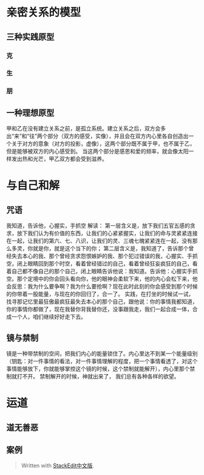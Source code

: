 
# 亲密关系的模型
## 三种实践原型
### 克

### 生


### 朋

## 一种理想原型
甲和乙在没有建立关系之前，是孤立系统。建立关系之后，双方会多出“来”和“往”两个部分（双方的感受，实像），并且会在双方内心里各自创造出一个关于对方的意象（对方的投影，虚像），这两个部分既不属于甲，也不属于乙，但是能够被双方的内心感受到。
当这两个部分是感恩和爱的频率，就会像太阳一样发出热和光芒，甲乙双方都会受到滋养。

# 与自己和解

## 咒语

 我知道，告诉他，心握实，手抓空
 解读：
 第一层含义是，放下我们五官五感的贪求，放下我们认为有价值的东西，让我们的心紧紧握实，让我们的命与灵紧紧连接在一起，让我们的第六、七、八识，让我们的灵、三魂七魄紧紧连在一起，没有那么多灵，你就是你，就是这个当下的你；
 第二层含义是，我知道了，告诉那个曾经失去本心的我、那个曾经贪求怨恨嫉妒的我、那个犯过错误的我，心握实、手抓空，闭上眼睛回到那个时空，看着曾经错过的自己，看着曾经狂妄疯狂的自己，看着自己都不像自己的那个自己，闭上眼睛告诉他说：我知道。告诉他：心握实手抓空。那个定境中的你会回头看向你，他的眼神会柔软下来，他的内心会松下来，他会反思：我为什么要争啊？我为什么要抢啊？现在此时此刻的你会感受到那个时候的你带着一股能量，与现在的你回归了，合一了。
 实践，在打坐的时候试一试，找寻那记忆里最狂傲最疯狂最失去本心的那个自己，跟他说：你的事情我都知道，你的事情你都做了，现在我替你背我替你还，没事跟我走，我们一起合成一体，合成一个人，咱们继续好好走下去。
##  镜与禁制
 镜是一种带禁制的空间，把我们内心的能量锁住了。内心里达不到某一个能量级别（钥匙：对一件事情的看法，对一件事情理解的程度，把一个事情看透了，对这个事情能够放下，你就能够掌控这个镜的时候，这个禁制就能解开），内心里那个禁制就打不开。
 禁制解开的时候，神就出来了，
 我们总有各种各样的欲望。
#  运道
## 道无善恶
## 案例

> Written with [StackEdit中文版](https://stackedit.cn/).
<!--stackedit_data:
eyJoaXN0b3J5IjpbNzc3MDMxNTYxLC03MDg1MTQwMzUsLTI2Nz
IzMTg1NCw3NTA5MTAzMTldfQ==
-->